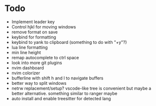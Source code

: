 # Todo
- Implement leader key
- Control hjkl for moving windows
- remove format on save
- keybind for formatting
- keybind to yank to clipboard (something to do with "+y"?)
- lua line formatting
- min line height
- remap autocomplete to ctrl space
- look into more git plugins
- nvim dashboard
- nvim colorizer
- bufferline with shift h and l to navigate buffers
- better way to split windows
- netrw replacement/setup? vscode-like tree is convenient but maybe a better alternative. something similar to ranger maybe
- auto install and enable treesitter for detected lang
